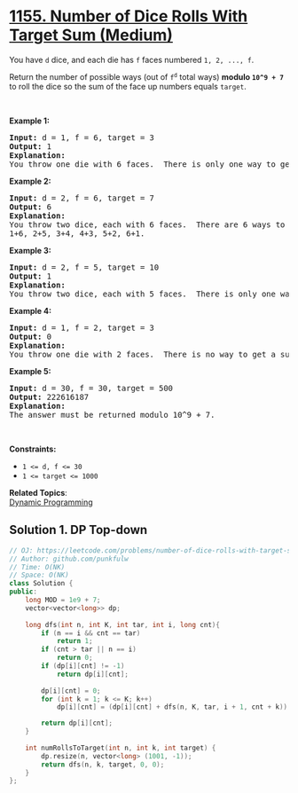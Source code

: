 # [1155. Number of Dice Rolls With Target Sum (Medium)](https://leetcode.com/problems/number-of-dice-rolls-with-target-sum/)

<p>You have <code>d</code> dice, and each die has <code>f</code> faces numbered <code>1, 2, ..., f</code>.</p>

<p>Return the number of possible ways (out of <code>f<sup>d</sup></code>&nbsp;total ways) <strong>modulo <code>10^9 + 7</code></strong> to roll the dice so the sum of the face up numbers equals <code>target</code>.</p>

<p>&nbsp;</p>
<p><strong>Example 1:</strong></p>

<pre><strong>Input:</strong> d = 1, f = 6, target = 3
<strong>Output:</strong> 1
<strong>Explanation: </strong>
You throw one die with 6 faces.  There is only one way to get a sum of 3.
</pre>

<p><strong>Example 2:</strong></p>

<pre><strong>Input:</strong> d = 2, f = 6, target = 7
<strong>Output:</strong> 6
<strong>Explanation: </strong>
You throw two dice, each with 6 faces.  There are 6 ways to get a sum of 7:
1+6, 2+5, 3+4, 4+3, 5+2, 6+1.
</pre>

<p><strong>Example 3:</strong></p>

<pre><strong>Input:</strong> d = 2, f = 5, target = 10
<strong>Output:</strong> 1
<strong>Explanation: </strong>
You throw two dice, each with 5 faces.  There is only one way to get a sum of 10: 5+5.
</pre>

<p><strong>Example 4:</strong></p>

<pre><strong>Input:</strong> d = 1, f = 2, target = 3
<strong>Output:</strong> 0
<strong>Explanation: </strong>
You throw one die with 2 faces.  There is no way to get a sum of 3.
</pre>

<p><strong>Example 5:</strong></p>

<pre><strong>Input:</strong> d = 30, f = 30, target = 500
<strong>Output:</strong> 222616187
<strong>Explanation: </strong>
The answer must be returned modulo 10^9 + 7.
</pre>

<p>&nbsp;</p>
<p><strong>Constraints:</strong></p>

<ul>
	<li><code>1 &lt;= d, f &lt;= 30</code></li>
	<li><code>1 &lt;= target &lt;= 1000</code></li>
</ul>

**Related Topics**:  
[Dynamic Programming](https://leetcode.com/tag/dynamic-programming/)

## Solution 1. DP Top-down

```cpp
// OJ: https://leetcode.com/problems/number-of-dice-rolls-with-target-sum/
// Author: github.com/punkfulw
// Time: O(NK)
// Space: O(NK)
class Solution {
public:
    long MOD = 1e9 + 7;
    vector<vector<long>> dp;
    
    long dfs(int n, int K, int tar, int i, long cnt){
        if (n == i && cnt == tar)
            return 1;
        if (cnt > tar || n == i)
            return 0;
        if (dp[i][cnt] != -1)
            return dp[i][cnt];
        
        dp[i][cnt] = 0;
        for (int k = 1; k <= K; k++)
            dp[i][cnt] = (dp[i][cnt] + dfs(n, K, tar, i + 1, cnt + k)) % MOD; 

        return dp[i][cnt];
    }
    
    int numRollsToTarget(int n, int k, int target) {
        dp.resize(n, vector<long> (1001, -1));
        return dfs(n, k, target, 0, 0);
    }
};
```
